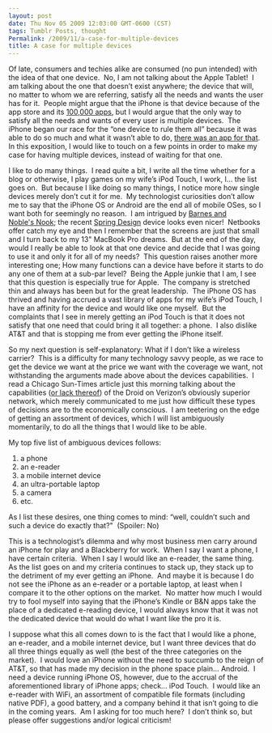 ```yaml
---
layout: post
date: Thu Nov 05 2009 12:03:00 GMT-0600 (CST)
tags: Tumblr Posts, thought
Permalink: /2009/11/a-case-for-multiple-devices
title: A case for multiple devices
---
```


Of late, consumers and techies alike are consumed (no pun intended) with the idea of that one device.  No, I am not talking about the Apple Tablet!  I am talking about the one that doesn’t exist anywhere; the device that will, no matter to whom we are referring, satisfy all the needs and wants the user has for it.  People might argue that the iPhone is that device because of the app store and its [100,000 apps](http://www.apple.com/pr/library/2009/11/04appstore.html), but I would argue that the only way to satisfy all the needs and wants of every user is multiple devices.  The iPhone began our race for the “one device to rule them all” because it was able to do so much and what it wasn’t able to do, [there was an app for that](http://www.apple.com/iphone/gallery/ads/).  In this exposition, I would like to touch on a few points in order to make my case for having multiple devices, instead of waiting for that one.

I like to do many things.  I read quite a bit, I write all the time whether for a blog or otherwise, I play games on my wife’s iPod Touch, I work, I… the list goes on.  But because I like doing so many things, I notice more how single devices merely don’t cut it for me.  My technologist curiosities don’t allow me to say that the iPhone OS or Android are the end all of mobile OSes, so I want both for seemingly no reason.  I am intrigued by [Barnes and Noble's Nook](http://www.bn.com/nook/); the recent [Spring Design](http://www.springdesign.com/resource/jsp/products/Products.jsp;jsessionid=9AABEAB3FC742E5300330FCC79FEB58C.standalone) device looks even nicer!  Netbooks offer catch my eye and then I remember that the screens are just that small and I turn back to my 13" MacBook Pro dreams.  But at the end of the day, would I really be able to look at that one device and decide that I was going to use it and only it for all of my needs?  This question raises another more interesting one; How many functions can a device have before it starts to do any one of them at a sub-par level?  Being the Apple junkie that I am, I see that this question is especially true for Apple.  The company is stretched thin and always has been but for the great leadership.  The iPhone OS has thrived and having accrued a vast library of apps for my wife’s iPod Touch, I have an affinity for the device and would like one myself.  But the complaints that I see in merely getting an iPod Touch is that it does not satisfy that one need that could bring it all together: a phone.  I also dislike AT&T and that is stopping me from ever getting the iPhone itself.

So my next question is self-explanatory: What if I don’t like a wireless carrier?  This is a difficulty for many technology savvy people, as we race to get the device we want at the price we want with the coverage we want, not withstanding the arguments made above about the devices capabilities.  I read a Chicago Sun-Times article just this morning talking about the capabilities ([or lack thereof](http://www.suntimes.com/technology/ihnatko/1864473,ihnatko-droid-iphone-commercial-110409.article)) of the Droid on Verizon’s obviously superior network, which merely communicated to me just how difficult these types of decisions are to the economically conscious.  I am teetering on the edge of getting an assortment of devices, which I will list ambiguously momentarily, to do all the things that I would like to be able.

My top five list of ambiguous devices follows:

1.  a phone
2.  an e-reader
3.  a mobile internet device
4.  an ultra-portable laptop
5.  a camera
6.  etc.

As I list these desires, one thing comes to mind: “well, couldn’t such and such a device do exactly that?"  (Spoiler: No)

This is a technologist’s dilemma and why most business men carry around an iPhone for play and a Blackberry for work.  When I say I want a phone, I have certain criteria.  When I say I would like an e-reader, the same thing.  As the list goes on and my criteria continues to stack up, they stack up to the detriment of my ever getting an iPhone.  And maybe it is because I do not see the iPhone as an e-reader or a portable laptop, at least when I compare it to the other options on the market.  No matter how much I would try to fool myself into saying that the iPhone’s Kindle or B&N apps take the place of a dedicated e-reading device, I would always know that it was not the dedicated device that would do what I want like the pro it is.

I suppose what this all comes down to is the fact that I would like a phone, an e-reader, and a mobile internet device, but I want three devices that do all three things equally as well (the best of the three categories on the market).  I would love an iPhone without the need to succumb to the reign of AT&T, so that has made my decision in the phone space plain… Android.  I need a device running iPhone OS, however, due to the accrual of the aforementioned library of iPhone apps; check… iPod Touch.  I would like an e-reader with WiFi, an assortment of compatible file formats (including native PDF), a good battery, and a company behind it that isn’t going to die in the coming years.  Am I asking for too much here?  I don’t think so, but please offer suggestions and/or logical criticism!
